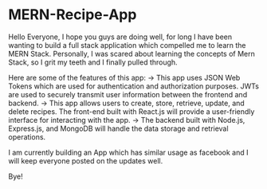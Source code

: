# MERN-Recipe-App

Hello Everyone, 
I hope you guys are doing well, for long I have been wanting to build a full stack application which compelled me to learn the MERN Stack.
Personally, I was scared about learning the concepts of Mern Stack, so I grit my teeth and I finally pulled through.

Here are some of the features of this app:
-> This app uses JSON Web Tokens which are used for authentication and authorization purposes. JWTs are used to securely transmit user information between the frontend and backend.
-> This app allows users to create, store, retrieve, update, and delete recipes. The front-end built with React.js will provide a user-friendly interface for interacting with the app.
-> The backend built with Node.js, Express.js, and MongoDB will handle the data storage and retrieval operations.

I am currently building an App which has similar usage as facebook and I will keep everyone posted on the updates well.

Bye!
